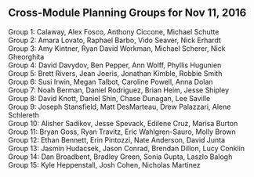 ## Cross-Module Planning Groups for Nov 11, 2016

Group 1: Calaway, Alex Fosco, Anthony Ciccone, Michael Schutte  
Group 2: Amara Lovato, Raphael Barbo, Vido Seaver, Nick Erhardt  
Group 3: Amy Kintner, Ryan David Workman, Michael Scherer, Nick Gheorghita  
Group 4: David Davydov, Ben Pepper, Ann Wolff, Phyllis Hugunien  
Group 5: Brett Rivers, Jean Joeris, Jonathan Kimble, Robbie Smith  
Group 6: Susi Irwin, Megan Talbot, Caroline Powell, Anna Dolan  
Group 7: Noah Berman, Daniel Rodriguez, Brian Heim, Jesse Shipley  
Group 8: David Knott, Daniel Shin, Chase Dunagan, Lee Saville  
Group 9: Joseph Stansfield, Matt DesMarteau, Drew Palazzari, Alene Schlereth  
Group 10: Alisher Sadikov, Jesse Spevack, Edilene Cruz, Marisa Burton  
Group 11: Bryan Goss, Ryan Travitz, Eric Wahlgren-Sauro, Molly Brown  
Group 12: Ethan Bennett, Erin Pintozzi, Nate Anderson, David Junta  
Group 13: Jasmin Hudacsek, Jason Conrad, Brendan Dillon, Lucy Conklin  
Group 14: Dan Broadbent, Bradley Green, Sonia Gupta, Laszlo Balogh  
Group 15: Kyle Heppenstall, Josh Cohen, Nicholas Martinez
